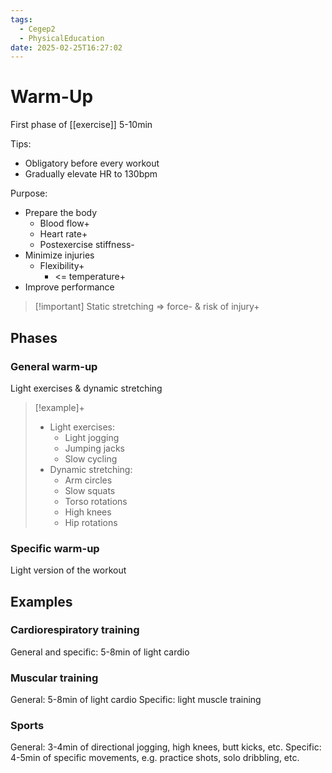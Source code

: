 ```yaml
---
tags:
  - Cegep2
  - PhysicalEducation
date: 2025-02-25T16:27:02
---
```


# Warm-Up

First phase of [[exercise]]
5-10min

Tips:

- Obligatory before every workout
- Gradually elevate HR to 130bpm

Purpose:

- Prepare the body
	- Blood flow+
	- Heart rate+
	- Postexercise stiffness-
- Minimize injuries
	- Flexibility+
		- <= temperature+
- Improve performance

> [!important] Static stretching => force- & risk of injury+

## Phases

### General warm-up

Light exercises & dynamic stretching

> [!example]+
> - Light exercises:
> 	- Light jogging
> 	- Jumping jacks
> 	- Slow cycling
> - Dynamic stretching:
> 	- Arm circles
> 	- Slow squats
> 	- Torso rotations
> 	- High knees
> 	- Hip rotations

### Specific warm-up

Light version of the workout

## Examples

### Cardiorespiratory training

General and specific: 5-8min of light cardio

### Muscular training

General: 5-8min of light cardio
Specific: light muscle training

### Sports

General: 3-4min of directional jogging, high knees, butt kicks, etc.
Specific: 4-5min of specific movements, e.g. practice shots, solo dribbling, etc.